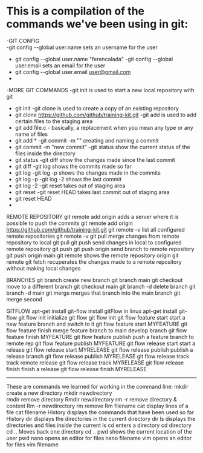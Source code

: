 
# This is a compilation of the commands we've been using in git:

-GIT CONFIG <br>
-git config --global user.name             sets an username for the user 
-	git config --global user.name "ferencalada"
-git config --global user.email            sets an email for the user
-	git config --global user.email user@gmail.com
-
-MORE GIT COMMANDS
-git init                              is used to start a new local repository with git
-	git init
-git clone <link to repository>        is used to create a copy of an existing repository
-	git clone https://github.com/github/training-kit.git
-git add <file name.file type>         is used to add certain files to the staging area
-	git add file.c
-<asterisk>                            basically, a replacement when you mean any type or any name of files
-	git add *
-git commit -m "<commit name>"         creating and naming a commit
-	git commit -m "new commit"
-git status                            show the current status of the files inside the directory
-	git status
-git diff                              show the changes made since the last commit
-	git diff
-git log                               shows the commits made so far
-	git log
-git log -p                            shows the changes made in the commits
-	git log -p
-git log -2                            shows the last commit
-	git log -2
-git reset                             takes out of staging area
-	git reset
-git reset HEAD                        takes last commit out of staging area
-	git reset HEAD
-
REMOTE REPOSITORY
git remote add origin <link to remote repository>       adds a server where it is possible to push the commits
	git remote add origin https://github.com/github/training-kit.git
git remote -v                                           list all configured remote repositories
	git remote -v
git pull                                                merge changes from remote repository to local
	git pull
git push                                                send changes in local to configured remote repository
	git push
git push origin <branch name>                           send branch to remote repository
	git push origin main
git remote                                              shows the remote repository origin
	git remote
git fetch                                               recuperates the changes made to a remote repository without making local changes

BRANCHES
git branch <branch name>                        create new branch
	git branch main
git checkout <branch name>                      move to a different branch
	git checkout main
git branch -d <branch name>                     delete branch
	git branch -d main 
git merge <branch name>                         merges that branch into the main branch
	git merge second

GITFLOW
apt-get install git-flow                         install gitFlow in linux
	apt-get install git-flow
git flow init                                    initialize git flow
	git flow init
git flow feature start                           start a new feature branch and switch to it
	git flow feature start MYFEATURE
git flow feature finish                          merge feature branch to main develop branch
	git flow feature finish MYFEATURE
git flow feature publish                         push a feature branch to remote rep
	git flow feature publish MYFEATURE
git flow release start                           start a release
	git flow release start MYRELEASE
git flow release publish                         publish a release branch
	git flow release publish MYRELEASE
git flow release track                           track remote release
	git flow release track MYRELEASE
git flow release finish                          finish a release
	git flow release finish MYRELEASE

----------------------------------------------------------------------------------------------------------
These are commands we learned for working in the command line:
mkdir                                          create a new directory 
	mkdir newdirectory                                    
rmdir                                          remove directory
	Rmdir newdirectory
rm -r                                          remove directory & content
	Rm -r newdirectory
rm                                             remove
	Rm filename
cat                                            display lines of a file
        cat filename
History                                        displays the commands that have been used so far
	History
dir                                            displays the directories in the current directory
	dir
ls                                             displays the directories and files inside the current
	ls
cd                                             enters a directory
	cd directory
cd ..                                          Moves back one directory
	cd ..
pwd                                            shows the current location of the user
	pwd
nano                                           opens an editor for files
	nano filename
vim                                            opens an editor for files
	vim filename

